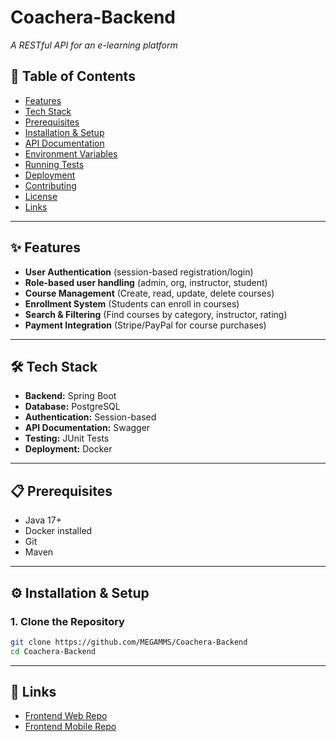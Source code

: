 # Coachera-Backend
*A RESTful API for an e-learning platform*  

## 📌 Table of Contents  
- [Features](#-features)  
- [Tech Stack](#-tech-stack)  
- [Prerequisites](#-prerequisites)  
- [Installation & Setup](#-installation--setup)  
- [API Documentation](#-api-documentation)  
- [Environment Variables](#-environment-variables)  
- [Running Tests](#-running-tests)  
- [Deployment](#-deployment)  
- [Contributing](#-contributing)  
- [License](#-license)  
- [Links](#-links)  

---

## ✨ Features  
- **User Authentication** (session-based registration/login)  
- **Role-based user handling** (admin, org, instructor, student)  
- **Course Management** (Create, read, update, delete courses)  
- **Enrollment System** (Students can enroll in courses)  
- **Search & Filtering** (Find courses by category, instructor, rating)  
- **Payment Integration** (Stripe/PayPal for course purchases) 

---

## 🛠 Tech Stack  
- **Backend:** Spring Boot 
- **Database:** PostgreSQL 
- **Authentication:** Session-based  
- **API Documentation:** Swagger  
- **Testing:** JUnit Tests  
- **Deployment:** Docker  

---

## 📋 Prerequisites  
- Java 17+  
- Docker installed  
- Git  
- Maven  

---

## ⚙️ Installation & Setup  

### 1. Clone the Repository  
```bash  
git clone https://github.com/MEGAMMS/Coachera-Backend
cd Coachera-Backend
```
---

## 🔗 Links
- [Frontend Web Repo](https://github.com/MUHANNADWA/Coachera-Web)
- [Frontend Mobile Repo](https://github.com/AbdulrahmanAlkhawwam/coachera)
